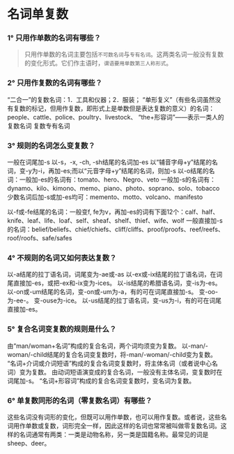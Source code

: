 # 名词单复数

### 1° 只用作单数的名词有哪些？

> 只用作单数的名词主要包括`不可数名词`与`专有名词`。这两类名词一般没有复数的变化形式。它们作主语时，`谓语要用单数第三人称形式`。

### 2° 只用作复数的名词有哪些？

 “二合一”的复数名词：1．工具和仪器；2．服装；
“单形复义”（有些名词虽然没有复数的标记，但用作复数，即形式上是单数但是表达复数的意义）的名词：people、cattle、police、poultry、livestock、
“the+形容词”——表示一类人的复数名词
复数专有名词

### 3° 规则的名词怎么变复数？

一般在词尾加-s
以-s，-x, -ch, -sh结尾的名词加-es
以“辅音字母+y”结尾的名词，变-y为-i，再加-es;而以“元音字母+y”结尾的名词，则加-s
以-o结尾的名词：一般加-es的名词有：tomato、hero、Negro、veto
                              一般加-s的名词有：dynamo、kilo、kimono、memo、piano、photo、soprano、solo、tobacco
                              少数名词后加-s或加-es均可：memento、motto、volcano、manifesto     

以-f或-fe结尾的名词：一般变f, fe为v，再加-es的词有下面12个：calf、half、knife、leaf、life、loaf、self、sheaf、shelf、thief、wife、wolf
一般直接加-s的名词：belief/beliefs、chief/chiefs、cliff/cliffs、proof/proofs、reef/reefs、roof/roofs、safe/safes

### 4° 不规则的名词又如何表达复数？

以-a结尾的拉丁语名词，词尾变为-ae或-as
以-ex或-ix结尾的拉丁语名词，在词尾直接加-es，或把-ex和-ix变为-ices。
以-is结尾的希腊语名词，变-is为-es。
以-on或-um结尾的名词，变-on或-um为-a，有的可在词尾直接加-s。
变-oo-为-ee-。
变-ouse为-ice。
以-us结尾的拉丁语名词，变-us为-i，有的可在词尾直接加-es。

### 5° 复合名词变复数的规则是什么？

由“man/woman+名词”构成的复合名词，两个词均须变为复数。
以-man/-woman/-child结尾的复合名词变复数时，将-man/-woman/-child变为复数。
“名词+介词或介词短语”构成的复合名词变复数时，将主体名词（或者说中心名词）变为复数。
由动词短语演变成的复合名词，一般没有主体名词，变复数时在词尾加-s。
“名词+形容词”构成的复合名词变复数时，变名词为复数。

### 6° 单复数同形的名词（零复数名词）有哪些？

这些名词没有词形的变化，但既可以用作单数，也可以用作复数。或者说，这些名词用作单数或复数，词形完全一样，因此这样的名词也常常被叫做零复数名词。这样的名词通常有两类：一类是动物名称，另一类是国籍名称。最常见的词是sheep、deer。